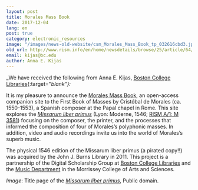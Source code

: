 ```yaml
---
layout: post
title: Morales Mass Book
date: 2017-12-04
lang: en
post: true
category: electronic_resources
image: "/images/news-old-website/csm_Morales_Mass_Book_tp_032616cbd3.jpg"
old_url: http://www.rism.info/en/home/newsdetails/browse/25/article/64/morales-mass-book.html
email: kijas@bc.edu
author: Anna E. Kijas
---
```


_We have received the following from Anna E. Kijas, [Boston College Libraries](https://ds.bc.edu/){:target="_blank"}:_

It is my pleasure to announce the [Morales Mass Book](http://moralesmassbook.bc.edu/), an open-access companion site to the First Book of Masses by Cristóbal de Morales (ca. 1550-1553), a Spanish composer at the Papal chapel in Rome. This site explores the [_Missarum liber primus_](https://bc-primo.hosted.exlibrisgroup.com/primo-explore/fulldisplay?docid=ALMA-BC21325919040001021&context=L&vid=bclib_new&search_scope=bcl&tab=bcl_only&lang=en_US) (Lyon: Moderne, 1546; [RISM A/1: M 3581](https://opac.rism.info/search?id=00000990042174 "external-link-new-window")) focusing on the composer, the printer, and the processes that informed the composition of four of Morales’s polyphonic masses. In addition, video and audio recordings invite us into the world of Morales’s superb music.

The physical 1546 edition of the Missarum liber primus (a pirated copy!!) was acquired by the John J. Burns Library in 2011. This project is a partnership of the Digital Scholarship Group at [Boston College Libraries](http://library.bc.edu/) and the [Music Department](https://www.bc.edu/bc-web/schools/mcas/departments/music.html) in the Morrissey College of Arts and Sciences.

_Image_: Title page of the [_Missarum liber primus_](https://bc-primo.hosted.exlibrisgroup.com/primo-explore/fulldisplay?docid=ALMA-BC21325919040001021&context=L&vid=bclib_new&search_scope=bcl&tab=bcl_only&lang=en_US), Public domain.
